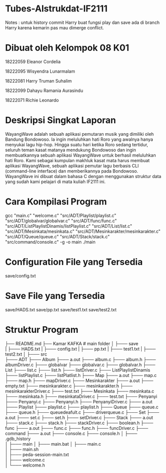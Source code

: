 # Tubes-Alstrukdat-IF2111
Notes : untuk history commit Harry buat fungsi play dan save ada di branch Harry karena kemarin pas mau dimerge conflict.

# Dibuat oleh Kelompok 08 K01

18222059	Eleanor Cordelia

18222095	Wisyendra Lunarmalam

18222081	Harry Truman Suhalim

18222099	Dahayu Ramania Aurasindu

18222071 	Richie Leonardo

# Deskripsi Singkat Laporan

WayangWave adalah sebuah aplikasi pemutaran musik yang dimiliki oleh Bandung Bondowoso. Ia ingin meluluhkan hati Roro yang awalnya hanya menyukai lagu hip-hop. Hingga suatu hari ketika Roro sedang tertidur, seluruh teman kasat matanya mendukung Bondowoso dan ingin membuatkannya sebuah aplikasi WayangWave untuk berhasil meluluhkan hati Roro. Kami sebagai kumpulan makhluk kasat mata harus membuat aplikasi WayangWave, sebuah aplikasi pemutar lagu berbasis CLI (command-line interface) dan memberikannya pada Bondowoso. WayangWave ini dibuat dalam bahasa C dengan menggunakan struktur data yang sudah kami pelajari di mata kuliah IF2111 ini.

# Cara Kompilasi Program
gcc "main.c" "welcome.c" "src/ADT/Playlist/playlist.c" "src/ADT/globalvar/globalvar.c" "src/ADT/func/func.c" "src/ADT/ListPlaylistDinamis/listPlaylist.c" "src/ADT/List/list.c" "src/ADT/Mesinkata/mesinkata.c" "src/ADT/Mesinkarakter/mesinkarakter.c" "src/ADT/Queue/queue.c" "src/ADT/Stack/stack.c" "src/command/console.c" -g -o main
./main

# Configuration File yang Tersedia
save/config.txt

# Save File yang Tersedia
save/HADS.txt
save/pp.txt
save/test1.txt
save/test2.txt

# Struktur Program

├── README.md
├── Kamar KAFKA			     # main folder
│   ├─── save		
    |  ├─── HADS.txt
    |  ├─── config.txt
    |  ├─── pp.txt
    |  ├─── test1.txt
    |  ├─── test2.txt
│   ├─── src 	
      ├─── ADT
        ├─── Album
          ├─── a.out
          ├─── album.c
          ├─── album.h
          ├─── albumDriver.c
        ├─── globalvar
          ├─── globalvar.c
          ├─── globalvar.h
        ├─── List
          ├─── list.c
          ├─── list.h
          ├─── listDriver.c
        ├─── ListPlaylistDinamis
          ├─── listPlaylist.c
          ├─── listPlatlist.h
        ├─── Map
          ├─── a.out
          ├─── map.c
          ├─── map.h
          ├─── mapDriver.c
        ├─── Mesinkarakter
          ├─── a.out
          ├─── empty.txt
          ├─── mesinkarakter.c
          ├─── mesinkarakter.h
          ├─── mesinkarakterDriver.c
          ├─── test.txt
        ├─── Mesinkata
          ├─── mesinkata.c
          ├─── mesinkata.h
          ├─── mesinkataDriver.c
          ├─── test.txt
        ├─── Penyanyi
          ├─── Penyanyi.c
          ├─── Penyanyi.h
          ├─── PenyanyiDriver.c
          ├─── a.out
        ├─── Playlist
          ├─── playlist.c
          ├─── playlist.h
        ├─── Queue
          ├─── queue.c
          ├─── queue.h
          ├─── queuedeafult.c
          ├─── driverqueue.c
        ├─── Set
          ├─── a.out
          ├─── set.c
          ├─── set.h
          ├─── setDriver.c
        ├─── Stack
          ├─── a.out
          ├─── stack.c
          ├─── stack.h
          ├─── stackDriver.c
        ├─── boolean.h
        ├─── func
          ├─── a.out
          ├─── func.c
          ├─── func.h
          ├─── funcDriver.c
      ├─── command
        ├─── a.out
        ├─── console.c
        ├─── console.h
│   ├─── .gdb_history		
│   ├─── main
│   ├─── main.bat
│   ├─── main.c	     
│   ├─── main.sh			     
│   ├─── peda-session-main.txt			        
│   ├─── welcome.c			     
│   └─── welcome.h                          

